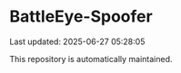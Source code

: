# BattleEye-Spoofer

Last updated: 2025-06-27 05:28:05

This repository is automatically maintained.
